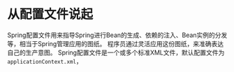 # 从配置文件说起
Spring配置文件用来指导Spring进行Bean的生成、依赖的注入、Bean实例的分发等，相当于Spring管理应用的图纸。
程序员通过灵活应用这份图纸，来准确表达自己的生产意图。
Spring配置文件是一个或多个标准XML文件，默认配置文件为```applicationContext.xml```，